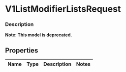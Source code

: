 
# V1ListModifierListsRequest

### Description


**Note: This model is deprecated.**

## Properties
Name | Type | Description | Notes
------------ | ------------- | ------------- | -------------



